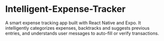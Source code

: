 # Intelligent-Expense-Tracker
A smart expense tracking app built with React Native and Expo. It intelligently categorizes expenses, backtracks and suggests previous entries, and understands user messages to auto-fill or verify transactions.
